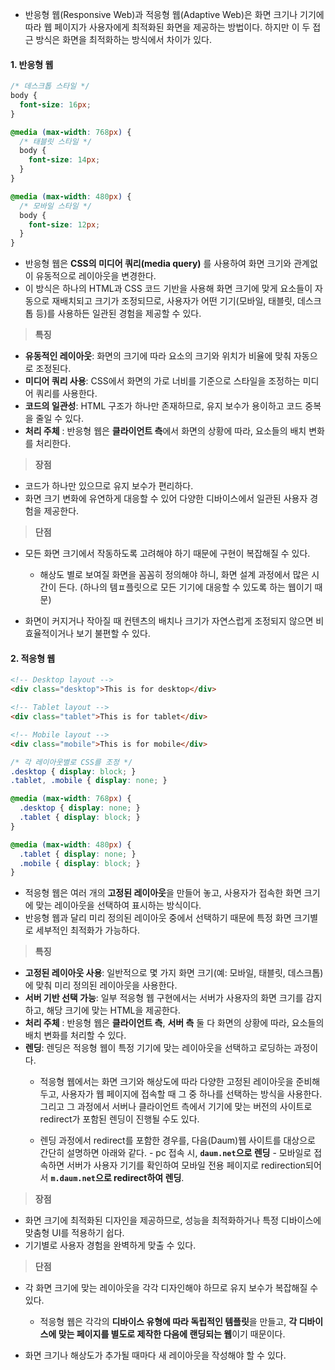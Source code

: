 - 반응형 웹(Responsive Web)과 적응형 웹(Adaptive Web)은 화면 크기나 기기에 따라 웹 페이지가 사용자에게 최적화된 화면을 제공하는 방법이다. 하지만 이 두 접근 방식은 화면을 최적화하는 방식에서 차이가 있다.

#### 1. 반응형 웹

```css
/* 데스크톱 스타일 */
body {
  font-size: 16px;
}

@media (max-width: 768px) {
  /* 태블릿 스타일 */
  body {
    font-size: 14px;
  }
}

@media (max-width: 480px) {
  /* 모바일 스타일 */
  body {
    font-size: 12px;
  }
}
```
- 반응형 웹은 **CSS의 미디어 쿼리(media query)** 를 사용하여 화면 크기와 관계없이 유동적으로 레이아웃을 변경한다.
- 이 방식은 하나의 HTML과 CSS 코드 기반을 사용해 화면 크기에 맞게 요소들이 자동으로 재배치되고 크기가 조정되므로, 사용자가 어떤 기기(모바일, 태블릿, 데스크톱 등)를 사용하든 일관된 경험을 제공할 수 있다.

> **특징**
- **유동적인 레이아웃**: 화면의 크기에 따라 요소의 크기와 위치가 비율에 맞춰 자동으로 조정된다.
- **미디어 쿼리 사용**: CSS에서 화면의 가로 너비를 기준으로 스타일을 조정하는 미디어 쿼리를 사용한다.
- **코드의 일관성**: HTML 구조가 하나만 존재하므로, 유지 보수가 용이하고 코드 중복을 줄일 수 있다.
- **처리 주체** : 반응형 웹은 **클라이언트 측**에서 화면의 상황에 따라, 요소들의 배치 변화를 처리한다.

> **장점**
- 코드가 하나만 있으므로 유지 보수가 편리하다.
- 화면 크기 변화에 유연하게 대응할 수 있어 다양한 디바이스에서 일관된 사용자 경험을 제공한다.

> **단점**
- 모든 화면 크기에서 작동하도록 고려해야 하기 때문에 구현이 복잡해질 수 있다.
	- 해상도 별로 보여질 화면을 꼼꼼히 정의해야 하니, 화면 설계 과정에서 많은 시간이 든다. (하나의 템ㅍ플릿으로 모든 기기에 대응할 수 있도록 하는 웹이기 때문)

- 화면이 커지거나 작아질 때 컨텐츠의 배치나 크기가 자연스럽게 조정되지 않으면 비효율적이거나 보기 불편할 수 있다.
 

#### 2. 적응형 웹

```html
<!-- Desktop layout -->
<div class="desktop">This is for desktop</div>

<!-- Tablet layout -->
<div class="tablet">This is for tablet</div>

<!-- Mobile layout -->
<div class="mobile">This is for mobile</div>
```

```css
/* 각 레이아웃별로 CSS를 조정 */
.desktop { display: block; }
.tablet, .mobile { display: none; }

@media (max-width: 768px) {
  .desktop { display: none; }
  .tablet { display: block; }
}

@media (max-width: 480px) {
  .tablet { display: none; }
  .mobile { display: block; }
}
```

 - 적응형 웹은 여러 개의 **고정된 레이아웃**을 만들어 놓고, 사용자가 접속한 화면 크기에 맞는 레이아웃을 선택하여 표시하는 방식이다.
 - 반응형 웹과 달리 미리 정의된 레이아웃 중에서 선택하기 때문에 특정 화면 크기별로 세부적인 최적화가 가능하다.

> **특징**
- **고정된 레이아웃 사용**: 일반적으로 몇 가지 화면 크기(예: 모바일, 태블릿, 데스크톱)에 맞춰 미리 정의된 레이아웃을 사용한다.
- **서버 기반 선택 가능**: 일부 적응형 웹 구현에서는 서버가 사용자의 화면 크기를 감지하고, 해당 크기에 맞는 HTML을 제공한다.
- **처리 주체** : 반응형 웹은 **클라이언트 측**, **서버 측** 둘 다 화면의 상황에 따라, 요소들의 배치 변화를 처리할 수 있다.
- **렌딩**: 렌딩은 적응형 웹이 특정 기기에 맞는 레이아웃을 선택하고 로딩하는 과정이다.
	- 적응형 웹에서는 화면 크기와 해상도에 따라 다양한 고정된 레이아웃을 준비해두고, 사용자가 웹 페이지에 접속할 때 그 중 하나를 선택하는 방식을 사용한다. 그리고 그 과정에서 서버나 클라이언트 측에서 기기에 맞는 버전의 사이트로 redirect가 포함된 렌딩이 진행될 수도 있다.
	
	- 렌딩 과정에서 redirect를 포함한 경우를, 다음(Daum)웹 사이트를 대상으로 간단히 설명하면 아래와 같다.
	        - pc 접속 시, **`daum.net`으로 렌딩**
	        - 모바일로 접속하면 서버가 사용자 기기를 확인하여 모바일 전용 페이지로 redirection되어서 **`m.daum.net`으로 redirect하여 렌딩**.

> **장점**
- 화면 크기에 최적화된 디자인을 제공하므로, 성능을 최적화하거나 특정 디바이스에 맞춤형 UI를 적용하기 쉽다.
- 기기별로 사용자 경험을 완벽하게 맞출 수 있다.

> **단점**
- 각 화면 크기에 맞는 레이아웃을 각각 디자인해야 하므로 유지 보수가 복잡해질 수 있다.
	- 적응형 웹은 각각의 **디바이스 유형에 따라 독립적인 템플릿**을 만들고, **각 디바이스에 맞는 페이지를 별도로 제작한 다음에 랜딩되는 웹**이기 때문이다.
	  
- 화면 크기나 해상도가 추가될 때마다 새 레이아웃을 작성해야 할 수 있다.


